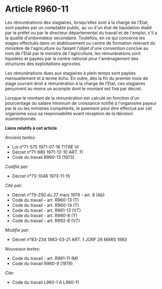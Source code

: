 # Article R960-11

Les rémunérations des stagiaires, lorsqu'elles sont à la charge de l'Etat, sont payées par un comptable public, au vu d'un
état de liquidation établi par le préfet ou par le directeur départemental du travail et de l'emploi, s'il a la qualité
d'ordonnateur secondaire. Toutefois, en ce qui concerne les stages effectués dans un établissement ou centre de formation
relevant du ministère de l'agriculture ou faisant l'objet d'une convention conclue au nom de l'Etat par le ministre de
l'agriculture, les rémunérations sont liquidées et payées par le centre national pour l'aménagement des structures des
exploitations agricoles.

Les rémunérations dues aux stagiaires à plein temps sont payées mensuellement et à terme échu. En outre, dès la fin du
premier mois de stage ouvrant droit à rémunération à la charge de l'Etat, ces stagiaires perçoivent au moins un acompte dont
le montant est fixé par décret.

Lorsque le montant de la rémunération est calculé en fonction d'un pourcentage du salaire minimum de croissance notifié à
l'organisme payeur par le ou les ministres compétents, le paiement peut être effectué par cet organisme sous sa
responsabilité avant réception de la décision susmentionnée.

**Liens relatifs à cet article**

_Anciens textes_:

  - Loi n°71-575 1971-07-16 TITRE VI
  - Décret n°71-980 1971-12-10 ART. 11
  - Code du travail R960-13 (1973)

_Codifié par_:

  - Décret n°73-1048 1973-11-15

_Cité par_:

  - Décret n°79-250 du 27 mars 1979 - art. 8 (Ab)
  - Code du travail - art. R960-13 (T)
  - Code du travail - art. R960-14 (T)
  - Code du travail - art. R961-13 (VT)
  - Code du travail - art. R990-8 (T)
  - Code du travail - art. R992-8 (VT)

_Modifié par_:

  - Décret n°83-234 1983-03-21 ART. 1 JORF 26 MARS 1983

_Nouveaux textes_:

  - Code du travail - art. R961-11 (M)
  - Code du travail R960-9 (1979)

_Cite_:

  - Code du travail L960-1 A L960-11
